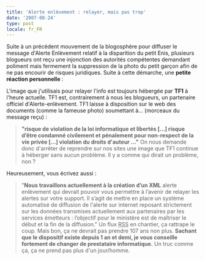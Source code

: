 ```yaml
---
title: 'Alerte enlèvement : relayer, mais pas trop'
date: '2007-08-24'
type: post
locale: fr_FR
---
```


Suite à un précédent mouvement de la blogosphère pour diffuser le message d'Alerte Enlèvement relatif à la disparition du petit Enis, plusieurs blogueurs ont reçu une injonction des autorités compétentes demandant poliment mais fermement la suppression de la photo du petit garçon afin de ne pas encourir de risques juridiques. Suite à cette démarche, une **petite réaction personnelle**&nbsp;:

L'image que j'utilisais pour relayer l'info est toujours hébergée par **TF1** à l'heure actuelle. TF1 est, contrairement à nous les blogueurs, un partenaire officiel d'Alerte-enlèvement. TF1 laisse à disposition sur le web des documents (comme la fameuse photo) soumettant à… (morceaux du message reçu)&nbsp;:
> **"risque de violation de la loi informatique et libertés […] risque d’être condamné civilement et pénalement pour non-respect de la vie privée […] violation du droits d'auteur …"**
On nous demande donc d'arrêter de reprendre sur nos sites une image que TF1 continue à héberger sans aucun problème. Il y a comme qui dirait un problème, non&nbsp;?

Heureusement, vous écrivez aussi&nbsp;:
> "**Nous travaillons actuellement à la création d’un XML** alerte enlèvement qui devrait pouvoir vous permettre à l’avenir de relayer les alertes sur votre support. Il s’agit de mettre en place un système automatisé de diffusion de l'alerte sur internet reposant strictement sur les données transmises actuellement aux partenaires par les services émetteurs&nbsp;: l’objectif pour le ministère est de maîtriser le début et la fin de la diffusion."
Un flux <abbr title="Really Simple Syndication" lang="en">RSS</abbr> en chantier, ça rattrape le coup. Mais bon, ça ne devrait pas prendre 107 ans non plus. **Sachant que le dispositif existe depuis 1 an et demi, je vous conseille fortement de changer de prestataire informatique.** Un truc comme ça, ça ne prend pas plus d'un jour/homme.